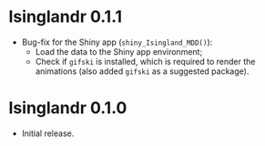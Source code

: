 # Isinglandr 0.1.1

- Bug-fix for the Shiny app (`shiny_Isingland_MDD()`):
	- Load the data to the Shiny app environment;
	- Check if `gifski` is installed, which is required to render the animations 
	(also added `gifski` as a suggested package).

# Isinglandr 0.1.0

- Initial release.
